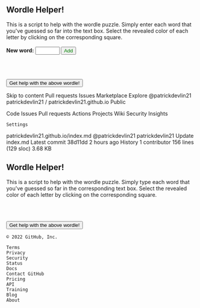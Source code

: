 <style>
.letter{
  border: 2px solid gray;
  border-radius: 3px;
  margin: 2px;
  font-size: 1.8rem;
  font-weight: 700;
  height: 3rem;
  width: 3rem;
  display: flex;
  justify-content: center;
  align-items: last baseline;
  text-transform: uppercase;
  background: #D5DBDB;
}
.row{
 display: flex;
 align-items: center;
}
.more-button{
  margin: 3px;
  color: green;
}
.delete-button{
  margin: 3px;
  color: red;
}
.error-message{
  margin: 3px;
  color: red;
}
</style>

<h2>Wordle Helper!</h2>

This is a script to help with the wordle puzzle.  Simply enter each word that you've guessed so far into the text box.  Select the revealed color of each letter by clicking on the corresponding square.


<div>
<b>New word:</b> <input type="text" id="wordle-input-box" onchange="makeNewRow2()" maxlength="5" size="5"></input><button type="button" onclick="makeNewRow2()" class="more-button">Add</button>
</div>

<div id="input-board">

</div>


<br> <br>


<div id="submit">
<button type="button" onclick="submitWordle()">Get help with the above wordle!</button>
</div>
<div id="error-submitting" class="error-message"></div>
<div id="wordle-output"></div>




<script>
function makeNewRow2() {
  let word = document.getElementById("wordle-input-box").value;
  if(word.length != 5){
    return;
  }
  let board=document.getElementById("input-board");
  
  if(board.lastChild.getAttribute("data-is-template") == "T"){
    board.removeChild(board.lastChild);  
  }

  let row = document.createElement("div");
  row.className = "row";
  row.setAttribute("data-is-template", "F");
  let letterString = document.createElement("div");
  letterString.className = "row";

  row.setAttribute("data-word", word);
  let newWord = word + "     ";
  for( let j = 0; j < 5; j++){
    let box = document.createElement("div");
    box.className = "letter";
    box.setAttribute("data-color", "_");
    box.setAttribute("onclick", "changeColor(this)");
    box.innerHTML=newWord[j];
    letterString.appendChild(box);
  };
  row.appendChild(letterString);

  let deleteButton = document.createElement("button");
  deleteButton.setAttribute("type", "button");
  deleteButton.setAttribute("onclick", "deleteRow(this)");
  deleteButton.className = "delete-button";
  deleteButton.innerHTML = "&#10006;";
  row.appendChild(deleteButton);
  
  board.appendChild(row);
};

function makeTemplateRow() {
  let board=document.getElementById("input-board");

  let row = document.createElement("div");
  row.className = "row";
  row.setAttribute("data-is-template", "T");
  let letterString = document.createElement("div");
  letterString.className = "row";

  let word = "^^^^^";
  row.setAttribute("data-word", word);
  let newWord = word + "     ";
  for( let j = 0; j < 5; j++){
    let box = document.createElement("div");
    box.className = "letter";
    box.setAttribute("data-color", "_");
    box.innerHTML=newWord[j];
    letterString.appendChild(box);
  };
  row.appendChild(letterString);
 
  board.appendChild(row);
};

makeTemplateRow();

function deleteRow(element) {
  let row = element.parentNode;
  let board = row.parentNode;
  row.parentNode.removeChild(row);
  if(board.children.length == 0){
    makeTemplateRow();
  }
};


function changeColor(element) {
  switch(element.getAttribute("data-color")){
    case "_":
      element.setAttribute("data-color","$");
      element.style.background='#00FF00';
      break;
    case "$":
      element.setAttribute("data-color","?");
      element.style.background='#FFFF00';
      break;
    default:
      element.setAttribute("data-color","_");
      element.style.background='#D5DBDB';
      break;
  }
};

function isGuessBad(word){
  if(word.length == 5){
    return false;
  }else{
    return true;
  };
};

function submitWordle(){
  let board=document.getElementById("input-board");
  let rows = board.children;
  let errorSpot = document.getElementById("error-submitting");
  for(let j =0; j < rows.length; j++){
    if(isGuessBad(rows[j].getAttribute("data-word"))){ 
      errorSpot.innerHTML="Error!  You need to make sure all the words typed are five letters long, and they shouldn't contain any special characters or numbers.";
      return;
    }
  }
  errorSpot.innerHTML = "";
  let output = document.getElementById("wordle-output");
  output.innerHTML="Meep-morp!  Robot brain!  Output will go here.";
};


</script>

Skip to content
Pull requests
Issues
Marketplace
Explore
@patrickdevlin21
patrickdevlin21 /
patrickdevlin21.github.io
Public

Code
Issues
Pull requests
Actions
Projects
Wiki
Security
Insights

    Settings

patrickdevlin21.github.io/index.md
@patrickdevlin21
patrickdevlin21 Update index.md
Latest commit 38d11dd 2 hours ago
History
1 contributor
156 lines (129 sloc) 3.68 KB
<style>
.letter{
  border: 2px solid gray;
  border-radius: 3px;
  margin: 2px;
  font-size: 1.8rem;
  font-weight: 700;
  height: 3rem;
  width: 3rem;
  display: flex;
  justify-content: center;
  align-items: last baseline;
  text-transform: uppercase;
  background: #D5DBDB;
}
.row{
 display: flex;
 align-items: center;
}
.more-button{
  margin: 3px;
  color: green;
}
.delete-button{
  margin: 3px;
  color: red;
}
.error-message{
  margin: 3px;
  color: red;
}
</style>

## Wordle Helper!

This is a script to help with the wordle puzzle.  Simply type each word that you've guessed so far in the corresponding text box.  Select the revealed color of each letter by clicking on the corresponding square.


<div id="input-board">

</div>


<br> <br>


<div id="submit">
<button type="button" onclick="submitWordle()">Get help with the above wordle!</button>
</div>
<div id="error-submitting" class="error-message"></div>
<div id="wordle-output"></div>




<script>

function makeNewRow() {
  let board=document.getElementById("input-board");
  let row = document.createElement("div");
  row.className = "row";
  let word = document.createElement("div");
  word.className = "row";
  for( let j = 0; j < 5; j++){
    let box = document.createElement("div");
    box.className = "letter";
    box.setAttribute("data-color", "_");
    box.setAttribute("onclick", "changeColor(this)");
    word.appendChild(box);
  };
  row.appendChild(word);

  let inputBox = document.createElement("input");
  inputBox.setAttribute("type", "text");
  inputBox.setAttribute("onchange", "populateGuess(this)");
  row.appendChild(inputBox);

  let moreButton = document.createElement("button");
  moreButton.setAttribute("type", "button");
  moreButton.setAttribute("onclick", "makeNewRow()");
  moreButton.className = "more-button";
  moreButton.innerText = "Another word";
  row.appendChild(moreButton);

  let deleteButton = document.createElement("button");
  deleteButton.setAttribute("type", "button");
  deleteButton.setAttribute("onclick", "deleteRow(this)");
  deleteButton.className = "delete-button";
  deleteButton.innerText = "Remove word";
  row.appendChild(deleteButton);
  
  board.appendChild(row);
};

function deleteRow(element) {
  let row = element.parentNode;
  let board = row.parentNode;
  row.parentNode.removeChild(row);
  if(board.children.length == 0){
    makeNewRow();
  }
};

makeNewRow();


function populateGuess(element){
  let newWord = element.value + "     ";
  let word = element.parentElement.children[0].children;
  for(let j = 0; j < word.length; j++){
    word[j].innerHTML=newWord[j];
  }
};

function changeColor(element) {
  switch(element.getAttribute("data-color")){
    case "_":
      element.setAttribute("data-color","$");
      element.style.background='#00FF00';
      break;
    case "$":
      element.setAttribute("data-color","?");
      element.style.background='#FFFF00';
      break;
    default:
      element.setAttribute("data-color","_");
      element.style.background='#D5DBDB';
      break;
  }
};

function isGuessBad(word){
  if(word.length == 5){
    return false;
  }else{
    return true;
  };
};

function submitWordle(){
  let board=document.getElementById("input-board");
  let rows = board.children;
  let errorSpot = document.getElementById("error-submitting");
  for(let j =0; j < rows.length; j++){
    if(isGuessBad(rows[j].children[1].value)){ 
      errorSpot.innerHTML="Error!  You need to make sure all the words typed are five letters long, and they shouldn't contain any special characters or numbers.";
      return;
    }
  }
  errorSpot.innerHTML = "";
  let output = document.getElementById("wordle-output");
  output.innerHTML="Meep-morp!  Robot brain!  Output will go here.";
};


</script>

    © 2022 GitHub, Inc.

    Terms
    Privacy
    Security
    Status
    Docs
    Contact GitHub
    Pricing
    API
    Training
    Blog
    About

